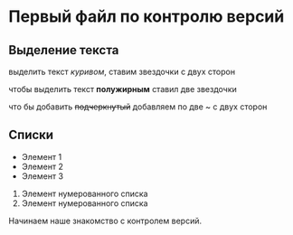 # Первый файл по контролю версий

## Выделение текста
выделить текст *куривом*, ставим звездочки с двух сторон

чтобы выделить текст **полужирным** ставил две 
звездочки

что бы добавить ~~подчеркнутый~~ добавляем по две ~ с двух сторон

## Списки

* Элемент 1
* Элемент 2
* Элемент 3

1. Элемент нумерованного списка
2. Элемент нумерованного списка

Начинаем наше знакомство с контролем версий.